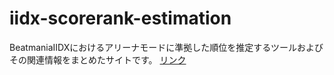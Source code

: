 # iidx-scorerank-estimation
BeatmaniaIIDXにおけるアリーナモードに準拠した順位を推定するツールおよびその関連情報をまとめたサイトです。
[リンク](https://solstice-developer.github.io/iidx-scorerank-estimation/)